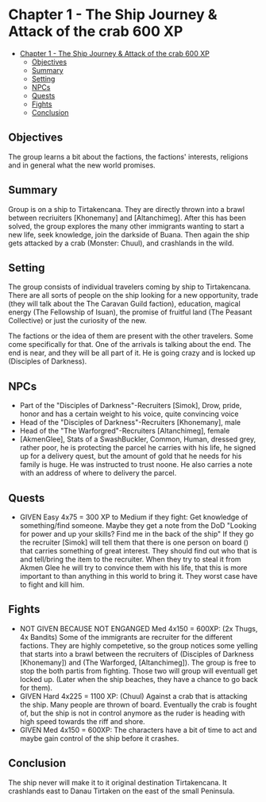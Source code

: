 # Chapter 1 - The Ship Journey & Attack of the crab 600 XP
- [Chapter 1 - The Ship Journey \& Attack of the crab 600 XP](#chapter-1---the-ship-journey--attack-of-the-crab-600-xp)
  - [Objectives](#objectives)
  - [Summary](#summary)
  - [Setting](#setting)
  - [NPCs](#npcs)
  - [Quests](#quests)
  - [Fights](#fights)
  - [Conclusion](#conclusion)

## Objectives
The group learns a bit about the factions, the factions' interests, religions and in general what the new world promises.

## Summary
Group is on a ship to Tirtakencana. They are directly thrown into a brawl between recriuiters [Khonemany] and [Altanchimeg]. After this has been solved, the group explores the many other immigrants wanting to start a new life, seek knowledge, join the darkside of Buana. Then again the ship gets attacked by a crab (Monster: Chuul), and crashlands in the wild.

## Setting
The group consists of individual travelers coming by ship to Tirtakencana. There are all sorts of people on the ship looking for a new opportunity, trade (they will talk about the The Caravan Guild faction), education, magical energy (The Fellowship of Isuan), the promise of fruitful land (The Peasant Collective) or just the curiosity of the new.

The factions or the idea of them are present with the other travelers. Some come specifically for that. One of the arrivals is talking about the end. The end is near, and they will be all part of it. He is going crazy and is locked up (Disciples of Darkness).

## NPCs
- Part of the "Disciples of Darkness"-Recruiters [Simok], Drow, pride, honor and has a certain weight to his voice, quite convincing voice
- Head of the "Disciples of Darkness"-Recruiters [Khonemany], male
- Head of the "The Warforgred"-Recruiters [Altanchimeg], female
- [AkmenGlee], Stats of a SwashBuckler, Common, Human, dressed grey, rather poor, he is protecting the parcel he carries with his life, he signed up for a delivery quest, but the amount of gold that he needs for his family is huge. He was instructed to trust noone. He also carries a note with an address of where to delivery the parcel.

## Quests
- GIVEN Easy 4x75 = 300 XP to Medium if they fight: Get knowledge of something/find someone. Maybe they get a note from the DoD "Looking for power and up your skills? Find me in the back of the ship"  If they go the recruiter [Simok] will tell them that there is one person on board () that carries something of great interest. They should find out who that is and tell/bring the item to the recruiter. When they try to steal it from Akmen Glee he will try to convince them with his life, that this is more important to than anything in this world to bring it. They worst case have to fight and kill him.

## Fights
- NOT GIVEN BECAUSE NOT ENGANGED Med 4x150 = 600XP: (2x Thugs, 4x Bandits) Some of the immigrants are recruiter for the different factions. They are highly competetive, so the group notices some yelling that starts into a brawl between the recruiters of (Disciples of Darkness [Khonemany]) and (The Warforged, [Altanchimeg]). The group is free to stop the both partis from fighting. Those two will group will eventuall get locked up. (Later when the ship beaches, they have a chance to go back for them).
- GIVEN Hard 4x225 = 1100 XP: (Chuul) Against a crab that is attacking the ship. Many people are thrown of board. Eventually the crab is fought of, but the ship is not in control anymore as the ruder is heading with high speed towards the riff and shore.
- GIVEN Med 4x150 = 600XP: The characters have a bit of time to act and maybe gain control of the ship before it crashes.

## Conclusion
The ship never will make it to it original destination Tirtakencana. It crashlands east to Danau Tirtaken on the east of the small Peninsula.